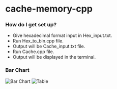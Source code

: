# cache-memory-cpp

### How do I get set up? ###

* Give hexadecimal format input in Hex_input.txt.
* Run Hex_to_bin.cpp file.
* Output will be Cache_input.txt file.
* Run Cache.cpp file.
* Output will be displayed in the terminal.

### Bar Chart ###
![Bar Chart](https://iili.io/yvvc2n.png)
![Table](https://iili.io/yv8T8u.png)
